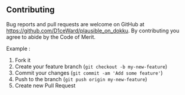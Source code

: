 ## Contributing

Bug reports and pull requests are welcome on GitHub at https://github.com/D1ceWard/plausible_on_dokku. By contributing you agree to abide by the Code of Merit.

Example :

1. Fork it
2. Create your feature branch (`git checkout -b my-new-feature`)
3. Commit your changes (`git commit -am 'Add some feature'`)
4. Push to the branch (`git push origin my-new-feature`)
5. Create new Pull Request

